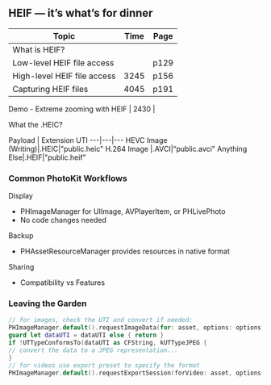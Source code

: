 
## HEIF — it’s what’s for dinner


Topic|Time|Page
---|---|---
What is HEIF?|
Low-level HEIF file access||p129
High-level HEIF file access|3245|p156
Capturing HEIF files|4045|p191

Demo - Extreme zooming with HEIF | 2430 | 


What the .HEIC?

Payload | Extension UTI
---|---|---
HEVC Image (Writing)|.HEIC|"public.heic"
H.264 Image |.AVCI|“public.avci"
Anything Else|.HEIF|"public.heif"








### Common PhotoKit Workflows

Display

- PHImageManager for UIImage, AVPlayerItem, or PHLivePhoto
- No code changes needed



Backup

- PHAssetResourceManager provides resources in native format


Sharing

- Compatibility vs Features


### Leaving the Garden

```swift
// for images, check the UTI and convert if needed:
PHImageManager.default().requestImageData(for: asset, options: options, resultHandler: { imageData, dataUTI, orientation, info in
guard let dataUTI = dataUTI else { return }
if !UTTypeConformsTo(dataUTI as CFString, kUTTypeJPEG {
// convert the data to a JPEG representation...
}
// for videos use export preset to specify the format
PHImageManager.default().requestExportSession(forVideo: asset, options: options, exportPreset: AVAssetExportPresetHighestQuality, resultHandler: { exportSession, info in

```

